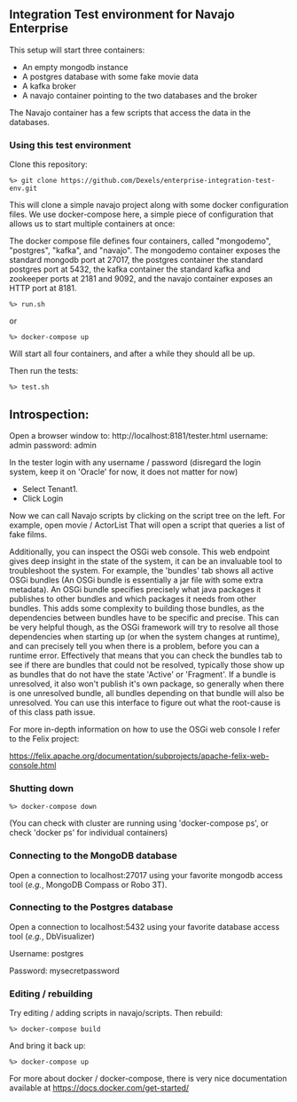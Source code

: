## Integration Test environment for Navajo Enterprise ##

This setup will start three containers:
- An empty mongodb instance
- A postgres database with some fake movie data
- A kafka broker
- A navajo container pointing to the two databases and the broker

The Navajo container has a few scripts that access the data in the databases.

### Using this test environment ###

Clone this repository:

```
%> git clone https://github.com/Dexels/enterprise-integration-test-env.git
```

This will clone a simple navajo project along with some docker configuration files.
We use docker-compose here, a simple piece of configuration that allows us to start multiple containers at once:

The docker compose file defines four containers, called "mongodemo", "postgres", "kafka", and "navajo". The mongodemo container
exposes the standard mongodb port at 27017, the postgres container the standard postgres port at 5432, the kafka container the
standard kafka and zookeeper ports at 2181 and 9092, and the navajo container exposes an HTTP port at 8181.

```
%> run.sh
```
or
```
%> docker-compose up
```

Will start all four containers, and after a while they should all be up.

Then run the tests:
```
%> test.sh
```

## Introspection:

Open a browser window to:
http://localhost:8181/tester.html
username: admin password: admin

In the tester login with any username / password (disregard the login system, keep it on 'Oracle' for now, it does not matter for now)

- Select Tenant1.
- Click Login

Now we can call Navajo scripts by clicking on the script tree on the left.
For example, open movie / ActorList
That will open a script that queries a list of fake films.

Additionally, you can inspect the OSGi web console. This web endpoint gives deep insight in the state of the system, it can be an invaluable tool to troubleshoot the system.
For example, the 'bundles' tab shows all active OSGi bundles (An OSGi bundle is essentially a jar file with some extra metadata). An OSGi bundle specifies precisely what java packages it publishes to other bundles and which packages it needs from other bundles. This adds some complexity to building those bundles, as the dependencies between bundles have to be specific and precise.
This can be very helpful though, as the OSGi framework will try to resolve all those dependencies when starting up (or when the system changes at runtime), and can precisely tell you when there is a problem, before you can a runtime error.
Effectively that means that you can check the bundles tab to see if there are bundles that could not be resolved, typically those show up as bundles that do not have the state 'Active' or 'Fragment'. 
If a bundle is unresolved, it also won't publish it's own package, so generally when there is one unresolved bundle, all bundles depending on that bundle will also be unresolved.
You can use this interface to figure out what the root-cause is of this class path issue.

For more in-depth information on how to use the OSGi web console I refer to the Felix project:

https://felix.apache.org/documentation/subprojects/apache-felix-web-console.html


### Shutting down

```
%> docker-compose down
```

(You can check with cluster are running using 'docker-compose ps', or check 'docker ps' for individual containers)


### Connecting to the MongoDB database

Open a connection to localhost:27017 using your favorite mongodb access tool (*e.g.*, MongoDB Compass or Robo 3T).


### Connecting to the Postgres database

Open a connection to localhost:5432 using your favorite database access tool (*e.g.*, DbVisualizer)

Username: postgres 

Password: mysecretpassword

### Editing / rebuilding

Try editing / adding scripts in navajo/scripts.
Then rebuild:

```
%> docker-compose build
```

And bring it back up:

```
%> docker-compose up
```

For more about docker / docker-compose, there is very nice documentation available at
https://docs.docker.com/get-started/
